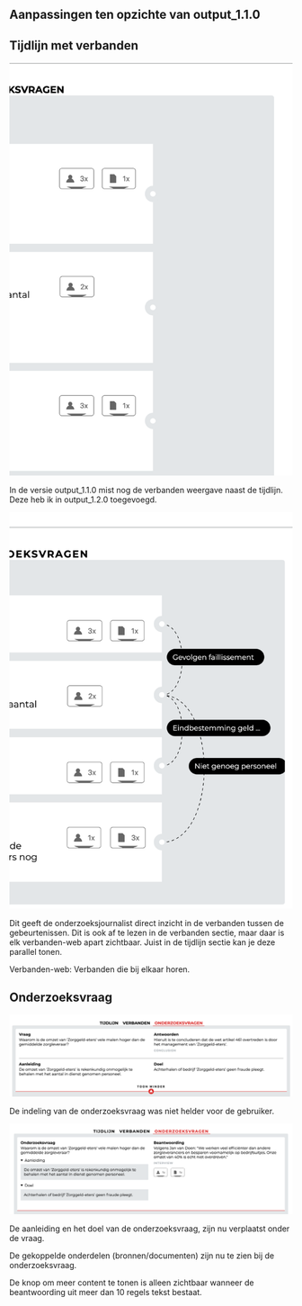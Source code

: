 


## Aanpassingen ten opzichte van output_1.1.0


## Tijdlijn met verbanden

![Tijdlijn + verbanden | output_v1.1.0](content/timeline-connections-before.png)

In de versie output_1.1.0 mist nog de verbanden weergave naast de tijdlijn. Deze heb ik in output_1.2.0 toegevoegd.

![Tijdlijn + verbanden | output_v1.2.0](content/timeline-connections-after.png)

Dit geeft de onderzoeksjournalist direct inzicht in de verbanden tussen de gebeurtenissen. Dit is ook af te lezen in de verbanden sectie, maar daar is elk verbanden-web apart zichtbaar. Juist in de tijdlijn sectie kan je deze parallel tonen.

Verbanden-web: Verbanden die bij elkaar horen.


## Onderzoeksvraag

![Onderzoeksvraag | v1.1.0](content/research-questions-before.png)

De indeling van de onderzoeksvraag was niet helder voor de gebruiker.

![Onderzoeksvraag | v1.2.0](content/research-questions-after.png)

De aanleiding en het doel van de onderzoeksvraag, zijn nu verplaatst onder de vraag. 

De gekoppelde onderdelen (bronnen/documenten) zijn nu te zien bij de onderzoeksvraag.

De knop om meer content te tonen is alleen zichtbaar wanneer de beantwoording uit meer dan 10 regels tekst bestaat.